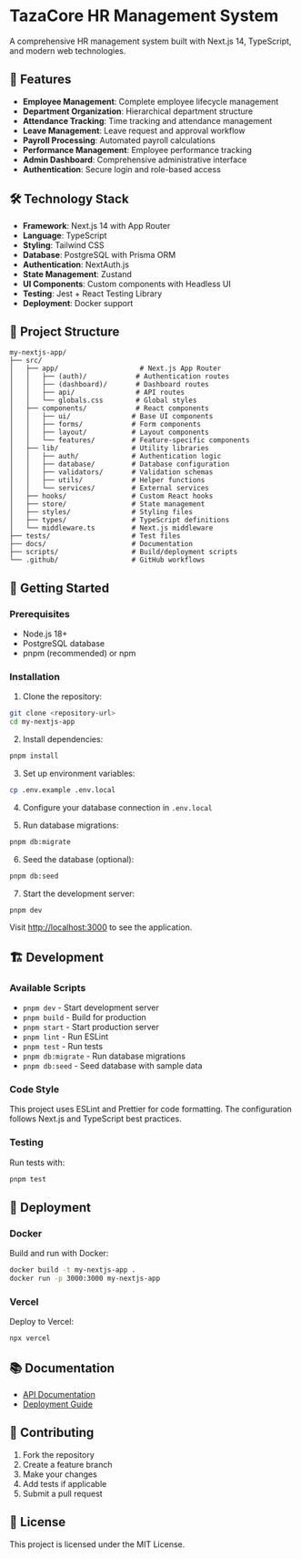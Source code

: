 # TazaCore HR Management System

A comprehensive HR management system built with Next.js 14, TypeScript, and modern web technologies.

## 🚀 Features

- **Employee Management**: Complete employee lifecycle management
- **Department Organization**: Hierarchical department structure
- **Attendance Tracking**: Time tracking and attendance management
- **Leave Management**: Leave request and approval workflow
- **Payroll Processing**: Automated payroll calculations
- **Performance Management**: Employee performance tracking
- **Admin Dashboard**: Comprehensive administrative interface
- **Authentication**: Secure login and role-based access

## 🛠️ Technology Stack

- **Framework**: Next.js 14 with App Router
- **Language**: TypeScript
- **Styling**: Tailwind CSS
- **Database**: PostgreSQL with Prisma ORM
- **Authentication**: NextAuth.js
- **State Management**: Zustand
- **UI Components**: Custom components with Headless UI
- **Testing**: Jest + React Testing Library
- **Deployment**: Docker support

## 📁 Project Structure

```
my-nextjs-app/
├── src/
│   ├── app/                    # Next.js App Router
│   │   ├── (auth)/            # Authentication routes
│   │   ├── (dashboard)/       # Dashboard routes
│   │   ├── api/               # API routes
│   │   └── globals.css        # Global styles
│   ├── components/            # React components
│   │   ├── ui/               # Base UI components
│   │   ├── forms/            # Form components
│   │   ├── layout/           # Layout components
│   │   └── features/         # Feature-specific components
│   ├── lib/                  # Utility libraries
│   │   ├── auth/             # Authentication logic
│   │   ├── database/         # Database configuration
│   │   ├── validators/       # Validation schemas
│   │   ├── utils/            # Helper functions
│   │   └── services/         # External services
│   ├── hooks/                # Custom React hooks
│   ├── store/                # State management
│   ├── styles/               # Styling files
│   ├── types/                # TypeScript definitions
│   └── middleware.ts         # Next.js middleware
├── tests/                    # Test files
├── docs/                     # Documentation
├── scripts/                  # Build/deployment scripts
└── .github/                  # GitHub workflows
```

## 🚦 Getting Started

### Prerequisites

- Node.js 18+
- PostgreSQL database
- pnpm (recommended) or npm

### Installation

1. Clone the repository:

```bash
git clone <repository-url>
cd my-nextjs-app
```

2. Install dependencies:

```bash
pnpm install
```

3. Set up environment variables:

```bash
cp .env.example .env.local
```

4. Configure your database connection in `.env.local`

5. Run database migrations:

```bash
pnpm db:migrate
```

6. Seed the database (optional):

```bash
pnpm db:seed
```

7. Start the development server:

```bash
pnpm dev
```

Visit [http://localhost:3000](http://localhost:3000) to see the application.

## 🏗️ Development

### Available Scripts

- `pnpm dev` - Start development server
- `pnpm build` - Build for production
- `pnpm start` - Start production server
- `pnpm lint` - Run ESLint
- `pnpm test` - Run tests
- `pnpm db:migrate` - Run database migrations
- `pnpm db:seed` - Seed database with sample data

### Code Style

This project uses ESLint and Prettier for code formatting. The configuration follows Next.js and TypeScript best practices.

### Testing

Run tests with:

```bash
pnpm test
```

## 🚀 Deployment

### Docker

Build and run with Docker:

```bash
docker build -t my-nextjs-app .
docker run -p 3000:3000 my-nextjs-app
```

### Vercel

Deploy to Vercel:

```bash
npx vercel
```

## 📚 Documentation

- [API Documentation](./docs/API.md)
- [Deployment Guide](./docs/DEPLOYMENT.md)

## 🤝 Contributing

1. Fork the repository
2. Create a feature branch
3. Make your changes
4. Add tests if applicable
5. Submit a pull request

## 📄 License

This project is licensed under the MIT License.

